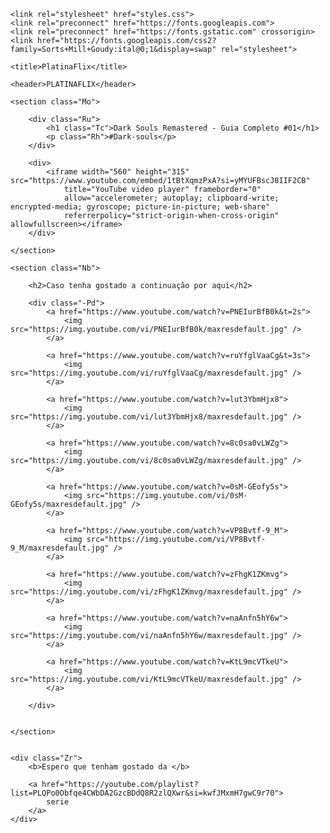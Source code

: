 <html lang="pt-br">

<head>

    <link rel="stylesheet" href="styles.css">
    <link rel="preconnect" href="https://fonts.googleapis.com">
    <link rel="preconnect" href="https://fonts.gstatic.com" crossorigin>
    <link href="https://fonts.googleapis.com/css2?family=Sorts+Mill+Goudy:ital@0;1&display=swap" rel="stylesheet">

    <title>PlatinaFlix</title>
</head>

<body>

    <header>PLATINAFLIX</header>

    <section class="Mo">

        <div class="Ru">
            <h1 class="Tc">Dark Souls Remastered - Guia Completo #01</h1>
            <p class="Rh">#Dark-souls</p>
        </div>

        <div>
            <iframe width="560" height="315" src="https://www.youtube.com/embed/1tBtXqmzPxA?si=yMYUFBscJ8IIF2CB"
                title="YouTube video player" frameborder="0"
                allow="accelerometer; autoplay; clipboard-write; encrypted-media; gyroscope; picture-in-picture; web-share"
                referrerpolicy="strict-origin-when-cross-origin" allowfullscreen></iframe>
        </div>

    </section>

    <section class="Nb">

        <h2>Caso tenha gostado a continuação por aqui</h2>

        <div class="-Pd">
            <a href="https://www.youtube.com/watch?v=PNEIurBfB0k&t=2s">
                <img src="https://img.youtube.com/vi/PNEIurBfB0k/maxresdefault.jpg" />
            </a>

            <a href="https://www.youtube.com/watch?v=ruYfglVaaCg&t=3s">
                <img src="https://img.youtube.com/vi/ruYfglVaaCg/maxresdefault.jpg" />
            </a>

            <a href="https://www.youtube.com/watch?v=lut3YbmHjx8">
                <img src="https://img.youtube.com/vi/lut3YbmHjx8/maxresdefault.jpg" />
            </a>

            <a href="https://www.youtube.com/watch?v=8c0sa0vLWZg">
                <img src="https://img.youtube.com/vi/8c0sa0vLWZg/maxresdefault.jpg" />
            </a>

            <a href="https://www.youtube.com/watch?v=0sM-GEofy5s">
                <img src="https://img.youtube.com/vi/0sM-GEofy5s/maxresdefault.jpg" />
            </a>

            <a href="https://www.youtube.com/watch?v=VP8Bvtf-9_M">
                <img src="https://img.youtube.com/vi/VP8Bvtf-9_M/maxresdefault.jpg" />
            </a>

            <a href="https://www.youtube.com/watch?v=zFhgK1ZKmvg">
                <img src="https://img.youtube.com/vi/zFhgK1ZKmvg/maxresdefault.jpg" />
            </a>

            <a href="https://www.youtube.com/watch?v=naAnfn5hY6w">
                <img src="https://img.youtube.com/vi/naAnfn5hY6w/maxresdefault.jpg" />
            </a>

            <a href="https://www.youtube.com/watch?v=KtL9mcVTkeU">
                <img src="https://img.youtube.com/vi/KtL9mcVTkeU/maxresdefault.jpg" />
            </a>

        </div>


    </section>


    <div class="Zr">
        <b>Espero que tenham gostado da </b>

        <a href="https://youtube.com/playlist?list=PLQPo0Obfqe4CWbDA2GzcBDdQ8R2zlQXwr&si=kwfJMxmH7gwC9r70">
            serie
        </a>
    </div>

</body>




</html>



</html>
